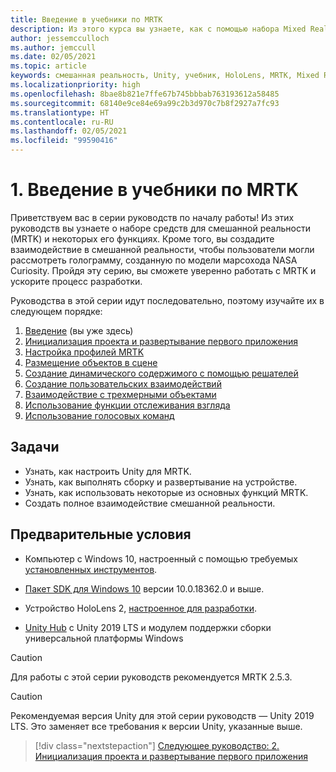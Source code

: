 ```yaml
---
title: Введение в учебники по MRTK
description: Из этого курса вы узнаете, как с помощью набора Mixed Reality Toolkit (MRTK) создавать приложения смешанной реальности.
author: jessemcculloch
ms.author: jemccull
ms.date: 02/05/2021
ms.topic: article
keywords: смешанная реальность, Unity, учебник, HoloLens, MRTK, Mixed Reality Toolkit, решатели, отслеживание взгляда, голосовые команды
ms.localizationpriority: high
ms.openlocfilehash: 8bae8b821e7ffe67b745bbbab763193612a58485
ms.sourcegitcommit: 68140e9ce84e69a99c2b3d970c7b8f2927a7fc93
ms.translationtype: HT
ms.contentlocale: ru-RU
ms.lasthandoff: 02/05/2021
ms.locfileid: "99590416"
---
```

# <a name="1-introduction-to-the-mrtk-tutorials"></a>1. Введение в учебники по MRTK

Приветствуем вас в серии руководств по началу работы! Из этих руководств вы узнаете о наборе средств для смешанной реальности (MRTK) и некоторых его функциях. Кроме того, вы создадите взаимодействие в смешанной реальности, чтобы пользователи могли рассмотреть голограмму, созданную по модели марсохода NASA Curiosity. Пройдя эту серию, вы сможете уверенно работать с MRTK и ускорите процесс разработки.

Руководства в этой серии идут последовательно, поэтому изучайте их в следующем порядке:

1. [Введение](mr-learning-base-01.md) (вы уже здесь)
2. [Инициализация проекта и развертывание первого приложения](mr-learning-base-02.md)
3. [Настройка профилей MRTK](mr-learning-base-03.md)
4. [Размещение объектов в сцене](mr-learning-base-04.md)
5. [Создание динамического содержимого с помощью решателей](mr-learning-base-05.md)
6. [Создание пользовательских взаимодействий](mr-learning-base-06.md)
7. [Взаимодействие с трехмерными объектами](mr-learning-base-07.md)
8. [Использование функции отслеживания взгляда](mr-learning-base-08.md)
9. [Использование голосовых команд](mr-learning-base-09.md)

## <a name="objectives"></a>Задачи

* Узнать, как настроить Unity для MRTK.
* Узнать, как выполнять сборку и развертывание на устройстве.
* Узнать, как использовать некоторые из основных функций MRTK.
* Создать полное взаимодействие смешанной реальности.

## <a name="prerequisites"></a>Предварительные условия

* Компьютер с Windows 10, настроенный с помощью требуемых [установленных инструментов](../../install-the-tools.md).
* [Пакет SDK для Windows 10](https://developer.microsoft.com/windows/downloads/windows-10-sdk/) версии 10.0.18362.0 и выше.
* Устройство HoloLens 2, [настроенное для разработки](../../platform-capabilities-and-apis/using-visual-studio.md#enabling-developer-mode).

* <a href="https://docs.unity3d.com/Manual/GettingStartedInstallingHub.html" target="_blank">Unity Hub</a> с Unity 2019 LTS и модулем поддержки сборки универсальной платформы Windows

> [!CAUTION]
> Для работы с этой серии руководств рекомендуется MRTK 2.5.3.

> [!CAUTION]
> Рекомендуемая версия Unity для этой серии руководств — Unity 2019 LTS. Это заменяет все требования к версии Unity, указанные выше.

> [!div class="nextstepaction"]
> [Следующее руководство: 2. Инициализация проекта и развертывание первого приложения](mr-learning-base-02.md)
